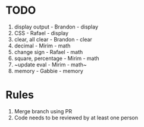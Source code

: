 # TODO

1. display output - Brandon - display
1. CSS - Rafael - display
1. clear, all clear - Brandon - clear
1. decimal - Mirim - math
1. change sign - Rafael - math
1. square, percentage - Mirim - math
1. ~update eval - Mirim - math~
1. memory - Gabbie - memory

# Rules

1. Merge branch using PR
1. Code needs to be reviewed by at least one person
